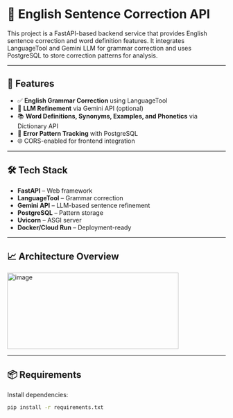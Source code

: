 # 🧠 English Sentence Correction API

This project is a FastAPI-based backend service that provides English sentence correction and word definition features. It integrates LanguageTool and Gemini LLM for grammar correction and uses PostgreSQL to store correction patterns for analysis.

---

## 🚀 Features

- ✅ **English Grammar Correction** using LanguageTool
- 🤖 **LLM Refinement** via Gemini API (optional)
- 📚 **Word Definitions, Synonyms, Examples, and Phonetics** via Dictionary API
- 🧠 **Error Pattern Tracking** with PostgreSQL
- 🌐 CORS-enabled for frontend integration

---

## 🛠️ Tech Stack

- **FastAPI** – Web framework
- **LanguageTool** – Grammar correction
- **Gemini API** – LLM-based sentence refinement
- **PostgreSQL** – Pattern storage
- **Uvicorn** – ASGI server
- **Docker/Cloud Run** – Deployment-ready

---
## 📈 Architecture Overview

<img width="395" height="176" alt="image" src="https://github.com/user-attachments/assets/c3798628-c86d-4945-b464-361e019145af" />


---

## 📦 Requirements

Install dependencies:

```bash
pip install -r requirements.txt



